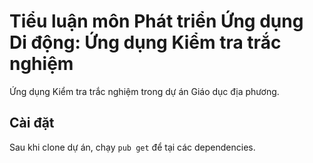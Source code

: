 # Tiểu luận môn Phát triển Ứng dụng Di động: Ứng dụng Kiểm tra trắc nghiệm

Ứng dụng Kiểm tra trắc nghiệm trong dự án Giáo dục địa phương.

## Cài đặt

Sau khi clone dự án, chạy ```pub get``` để tại các dependencies.


